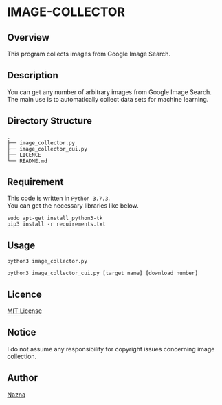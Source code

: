 # IMAGE-COLLECTOR

## Overview
This program collects images from Google Image Search.

## Description
You can get any number of arbitrary images from Google Image Search.  
The main use is to automatically collect data sets for machine learning.

## Directory Structure
```
.
├── image_collector.py
├── image_collector_cui.py
├── LICENCE
└── README.md
```

## Requirement
This code is written in `Python 3.7.3`.  
You can get the necessary libraries like below.  
```
sudo apt-get install python3-tk
pip3 install -r requirements.txt
```

## Usage
```
python3 image_collector.py
```
```
python3 image_collector_cui.py [target name] [download number]
```

## Licence
[MIT License](https://github.com/skcvim/image-collector/blob/master/LICENSE)

## Notice
I do not assume any responsibility for copyright issues concerning image collection.

## Author
[Nazna](https://github.com/nazboost)
